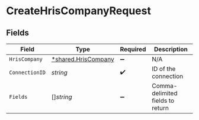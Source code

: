 # CreateHrisCompanyRequest


## Fields

| Field                                                            | Type                                                             | Required                                                         | Description                                                      |
| ---------------------------------------------------------------- | ---------------------------------------------------------------- | ---------------------------------------------------------------- | ---------------------------------------------------------------- |
| `HrisCompany`                                                    | [*shared.HrisCompany](../../../pkg/models/shared/hriscompany.md) | :heavy_minus_sign:                                               | N/A                                                              |
| `ConnectionID`                                                   | *string*                                                         | :heavy_check_mark:                                               | ID of the connection                                             |
| `Fields`                                                         | []*string*                                                       | :heavy_minus_sign:                                               | Comma-delimited fields to return                                 |